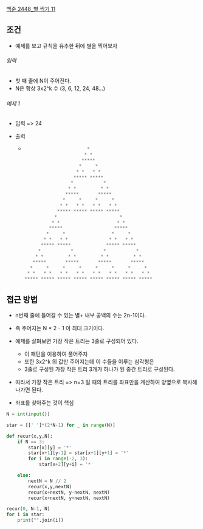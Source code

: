 [백준 2448_별 찍기 11](https://www.acmicpc.net/problem/2448)





## 조건

- 예제를 보고 규칙을 유추한 뒤에 별을 찍어보자



###### 입력

- 첫 째 줄에 N이 주어진다.
- N은 항상 3x2^k 수 (3, 6, 12, 24, 48...)





###### 예제 1

- 입력 => 24

- 출력

  - ```python
                           *                        
                          * *                       
                         *****                      
                        *     *                     
                       * *   * *                    
                      ***** *****                   
                     *           *                  
                    * *         * *                 
                   *****       *****                
                  *     *     *     *               
                 * *   * *   * *   * *              
                ***** ***** ***** *****             
               *                       *            
              * *                     * *           
             *****                   *****          
            *     *                 *     *         
           * *   * *               * *   * *        
          ***** *****             ***** *****       
         *           *           *           *      
        * *         * *         * *         * *     
       *****       *****       *****       *****    
      *     *     *     *     *     *     *     *   
     * *   * *   * *   * *   * *   * *   * *   * *  
    ***** ***** ***** ***** ***** ***** ***** *****
    ```





## 접근 방법



- n번째 줄에 들어갈 수 있는 별+ 내부 공백의 수는 2n-1이다.
- 즉 주어지는 N * 2 - 1 이 최대 크기이다.

- 예제를 살펴보면 가장 작은 트리는 3줄로 구성되어 있다.
  - 이 패턴을 이용하여 풀어주자
  - 또한 3x2^k 의 값만 주어지는데 이 수들을 이루는 삼각형은
  - 3줄로 구성된 가장 작은 트리 3개가 하나가 된 중간 트리로 구성된다.
- 따라서 가장 작은 트리 => n=3 일 때의 트리를 좌표만을 계산하여 양옆으로 복사해나가면 된다.

- 좌표를 찾아주는 것이 핵심



```python
N = int(input())

star = [[' ']*(2*N-1) for _ in range(N)]

def recur(x,y,N):
    if N == 3:
        star[x][y] = '*'
        star[x+1][y-1] = star[x+1][y+1] = '*'
        for i in range(-2, 3):
            star[x+2][y+i] = '*'

    else:
        nextN = N // 2
        recur(x,y,nextN)
        recur(x+nextN, y-nextN, nextN)
        recur(x+nextN, y+nextN, nextN)

recur(0, N-1, N)
for i in star:
    print("".join(i))
```





